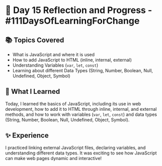 # 🚀 Day 15 Reflection and Progress - #111DaysOfLearningForChange

## 📚 Topics Covered
- What is JavaScript and where it is used
- How to add JavaScript to HTML (inline, internal, external)
- Understanding Variables (`var`, `let`, `const`)
- Learning about different Data Types (String, Number, Boolean, Null, Undefined, Object, Symbol)

## 🧠 What I Learned
Today, I learned the basics of JavaScript, including its use in web development, how to add it to HTML through inline, internal, and external methods, and how to work with variables (`var`, `let`, `const`) and data types (String, Number, Boolean, Null, Undefined, Object, Symbol).

## ✨ Experience
I practiced linking external JavaScript files, declaring variables, and understanding different data types. It was exciting to see how JavaScript can make web pages dynamic and interactive!
